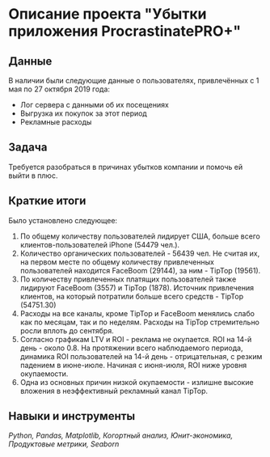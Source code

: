 # Описание проекта "Убытки приложения ProcrastinatePRO+"
 
## Данные
В наличии были следующие данные о пользователях, привлечённых с 1 мая по 27 октября 2019 года:
- Лог сервера с данными об их посещениях
- Выгрузка их покупок за этот период
- Рекламные расходы

## Задача
Требуется разобраться в причинах убытков компании и помочь ей выйти в плюс.

## Краткие итоги
Было установлено следующее:
1) По общему количеству пользователей лидирует США, больше всего клиентов-пользователей iPhone (54479 чел.). 
2) Количество органических пользователей - 56439 чел. Не считая их, на первом месте по общему количеству привлеченных пользователей находится FaceBoom (29144), за ним - TipTop (19561). 
3) По количеству привлеченных платящих пользователей также лидируют FaceBoom (3557) и TipTop (1878). Источник привлечения клиентов, на который потратили больше всего средств - TipTop (54751.30)
4) Расходы на все каналы, кроме TipTop и FaceBoom менялись слабо как по месяцам, так и по неделям. Расходы на TipTop стремительно росли вплоть до сентября.
5) Согласно графикам LTV и ROI - реклама не окупается. ROI на 14-й день - около 0.8. На протяжении всего наблюдаемого периода, динамика ROI пользователей на 14-й день - отрицательная, с резким падением в июне-июле. Начиная с июня-июля, ROI ниже уровня окупаемости.
6) Одна из основных причин низкой окупаемости - излишне высокие вложения в неэффективный рекламный канал TipTop.

## Навыки и инструменты
*Python, Pandas, Matplotlib, Когортный анализ, Юнит-экономика, Продуктовые метрики, Seaborn*
